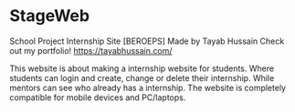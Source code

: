 # StageWeb
School Project Internship Site [BEROEPS]
Made by Tayab Hussain
Check out my portfolio!
https://tayabhussain.com/

This website is about making a internship website for students.
Where students can login and create, change or delete their internship.
While mentors can see who already has a internship.
The website is completely compatible for mobile devices and PC/laptops.
